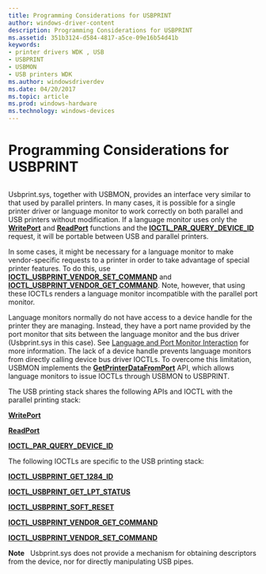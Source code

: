 ```yaml
---
title: Programming Considerations for USBPRINT
author: windows-driver-content
description: Programming Considerations for USBPRINT
ms.assetid: 351b3124-d584-4817-a5ce-09e16b54d41b
keywords:
- printer drivers WDK , USB
- USBPRINT
- USBMON
- USB printers WDK
ms.author: windowsdriverdev
ms.date: 04/20/2017
ms.topic: article
ms.prod: windows-hardware
ms.technology: windows-devices
---
```


# Programming Considerations for USBPRINT


## <a href="" id="ddk-programming-considerations-for-usbprint-gg"></a>


Usbprint.sys, together with USBMON, provides an interface very similar to that used by parallel printers. In many cases, it is possible for a single printer driver or language monitor to work correctly on both parallel and USB printers without modification. If a language monitor uses only the [**WritePort**](https://msdn.microsoft.com/library/windows/hardware/ff563792) and [**ReadPort**](https://msdn.microsoft.com/library/windows/hardware/ff561909) functions and the [**IOCTL\_PAR\_QUERY\_DEVICE\_ID**](https://msdn.microsoft.com/library/windows/hardware/ff544076) request, it will be portable between USB and parallel printers.

In some cases, it might be necessary for a language monitor to make vendor-specific requests to a printer in order to take advantage of special printer features. To do this, use [**IOCTL\_USBPRINT\_VENDOR\_SET\_COMMAND**](https://msdn.microsoft.com/library/windows/hardware/ff551817) and [**IOCTL\_USBPRINT\_VENDOR\_GET\_COMMAND**](https://msdn.microsoft.com/library/windows/hardware/ff551815). Note, however, that using these IOCTLs renders a language monitor incompatible with the parallel port monitor.

Language monitors normally do not have access to a device handle for the printer they are managing. Instead, they have a port name provided by the port monitor that sits between the language monitor and the bus driver (Usbprint.sys in this case). See [Language and Port Monitor Interaction](language-and-port-monitor-interaction.md) for more information. The lack of a device handle prevents language monitors from directly calling device bus driver IOCTLs. To overcome this limitation, USBMON implements the [**GetPrinterDataFromPort**](https://msdn.microsoft.com/library/windows/hardware/ff550506) API, which allows language monitors to issue IOCTLs through USBMON to USBPRINT.

The USB printing stack shares the following APIs and IOCTL with the parallel printing stack:

[**WritePort**](https://msdn.microsoft.com/library/windows/hardware/ff563792)

[**ReadPort**](https://msdn.microsoft.com/library/windows/hardware/ff561909)

[**IOCTL\_PAR\_QUERY\_DEVICE\_ID**](https://msdn.microsoft.com/library/windows/hardware/ff544076)

The following IOCTLs are specific to the USB printing stack:

[**IOCTL\_USBPRINT\_GET\_1284\_ID**](https://msdn.microsoft.com/library/windows/hardware/ff551803)

[**IOCTL\_USBPRINT\_GET\_LPT\_STATUS**](https://msdn.microsoft.com/library/windows/hardware/ff551809)

[**IOCTL\_USBPRINT\_SOFT\_RESET**](https://msdn.microsoft.com/library/windows/hardware/ff551810)

[**IOCTL\_USBPRINT\_VENDOR\_GET\_COMMAND**](https://msdn.microsoft.com/library/windows/hardware/ff551815)

[**IOCTL\_USBPRINT\_VENDOR\_SET\_COMMAND**](https://msdn.microsoft.com/library/windows/hardware/ff551817)

**Note**   Usbprint.sys does not provide a mechanism for obtaining descriptors from the device, nor for directly manipulating USB pipes.

 

 

 




